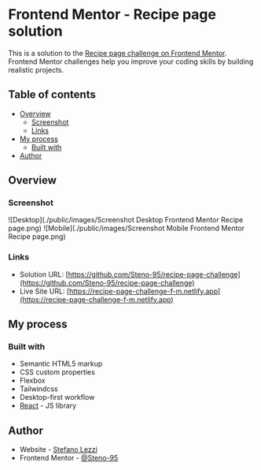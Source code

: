 # Frontend Mentor - Recipe page solution

This is a solution to the [Recipe page challenge on Frontend Mentor](https://www.frontendmentor.io/challenges/recipe-page-KiTsR8QQKm). Frontend Mentor challenges help you improve your coding skills by building realistic projects.

## Table of contents

- [Overview](#overview)
  - [Screenshot](#screenshot)
  - [Links](#links)
- [My process](#my-process)
  - [Built with](#built-with)
- [Author](#author)

## Overview

### Screenshot

![Desktop](./public/images/Screenshot Desktop Frontend Mentor Recipe page.png)
![Mobile](./public/images/Screenshot Mobile Frontend Mentor Recipe page.png)

### Links

- Solution URL: [https://github.com/Steno-95/recipe-page-challenge](https://github.com/Steno-95/recipe-page-challenge)
- Live Site URL: [https://recipe-page-challenge-f-m.netlify.app](https://recipe-page-challenge-f-m.netlify.app)

## My process

### Built with

- Semantic HTML5 markup
- CSS custom properties
- Flexbox
- Tailwindcss
- Desktop-first workflow
- [React](https://reactjs.org/) - JS library

## Author

- Website - [Stefano Lezzi](https://github.com/Steno-95)
- Frontend Mentor - [@Steno-95](https://www.frontendmentor.io/profile/Steno-95)
